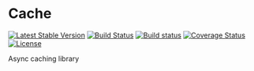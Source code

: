 # Cache

[![Latest Stable Version](https://poser.pugx.org/harmonyio/cache/v/stable)](https://packagist.org/packages/harmonyio/cache)
[![Build Status](https://travis-ci.org/HarmonyIO/Cache.svg?branch=master)](https://travis-ci.org/HarmonyIO/Cache)
[![Build status](https://ci.appveyor.com/api/projects/status/3ohrrm40gmmemd7i/branch/master?svg=true)](https://ci.appveyor.com/project/PeeHaa/cache/branch/master)
[![Coverage Status](https://coveralls.io/repos/github/HarmonyIO/Cache/badge.svg?branch=master)](https://coveralls.io/github/HarmonyIO/Cache?branch=master)
[![License](https://poser.pugx.org/harmonyio/cache/license)](https://packagist.org/packages/harmonyio/cache)

Async caching library
